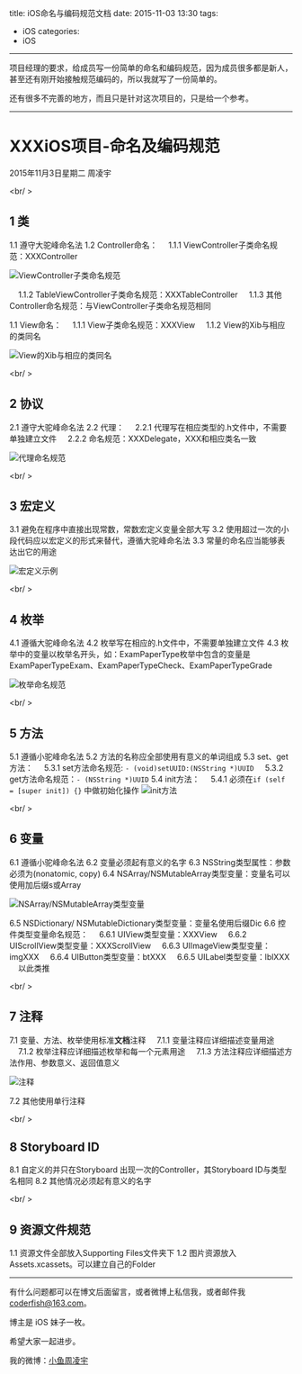 title: iOS命名与编码规范文档
date: 2015-11-03 13:30
tags:
  - iOS
categories:
  - iOS
---

项目经理的要求，给成员写一份简单的命名和编码规范，因为成员很多都是新人，甚至还有刚开始接触规范编码的，所以我就写了一份简单的。

还有很多不完善的地方，而且只是针对这次项目的，只是给一个参考。


----------


# XXXiOS项目-命名及编码规范
2015年11月3日星期二
周凌宇

<br/ >
## **1 类**
1.1	遵守大驼峰命名法
1.2	Controller命名：
&nbsp;&nbsp;&nbsp;&nbsp;1.1.1	ViewController子类命名规范：XXXController

![ViewController子类命名规范](http://7xnrog.com1.z0.glb.clouddn.com/blog_iOS%E5%91%BD%E5%90%8D%E4%B8%8E%E7%BC%96%E7%A0%81%E8%A7%84%E8%8C%83%E6%96%87%E6%A1%A3001.png)

&nbsp;&nbsp;&nbsp;&nbsp;1.1.2	TableViewController子类命名规范：XXXTableController
&nbsp;&nbsp;&nbsp;&nbsp;1.1.3	其他Controller命名规范：与ViewController子类命名规范相同

1.1	View命名：
&nbsp;&nbsp;&nbsp;&nbsp;1.1.1	View子类命名规范：XXXView
&nbsp;&nbsp;&nbsp;&nbsp;1.1.2	View的Xib与相应的类同名

![View的Xib与相应的类同名](http://7xnrog.com1.z0.glb.clouddn.com/blog_iOS%E5%91%BD%E5%90%8D%E4%B8%8E%E7%BC%96%E7%A0%81%E8%A7%84%E8%8C%83%E6%96%87%E6%A1%A3002.png)

<br/ >

## **2	协议**
2.1	遵守大驼峰命名法
2.2	代理：
&nbsp;&nbsp;&nbsp;&nbsp;2.2.1	代理写在相应类型的.h文件中，不需要单独建立文件
&nbsp;&nbsp;&nbsp;&nbsp;2.2.2	命名规范：XXXDelegate，XXX和相应类名一致

![代理命名规范](http://7xnrog.com1.z0.glb.clouddn.com/blog_iOS%E5%91%BD%E5%90%8D%E4%B8%8E%E7%BC%96%E7%A0%81%E8%A7%84%E8%8C%83%E6%96%87%E6%A1%A3003.png)

<br/ >

## **3 宏定义**
3.1	避免在程序中直接出现常数，常数宏定义变量全部大写
3.2	使用超过一次的小段代码应以宏定义的形式来替代，遵循大驼峰命名法
3.3	常量的命名应当能够表达出它的用途

![宏定义示例](http://7xnrog.com1.z0.glb.clouddn.com/blog_iOS%E5%91%BD%E5%90%8D%E4%B8%8E%E7%BC%96%E7%A0%81%E8%A7%84%E8%8C%83%E6%96%87%E6%A1%A3004.png)

<br/ >

## **4 枚举**
4.1	遵循大驼峰命名法
4.2	枚举写在相应的.h文件中，不需要单独建立文件
4.3	枚举中的变量以枚举名开头，如：ExamPaperType枚举中包含的变量是ExamPaperTypeExam、ExamPaperTypeCheck、ExamPaperTypeGrade

![枚举命名规范](http://7xnrog.com1.z0.glb.clouddn.com/blog_iOS%E5%91%BD%E5%90%8D%E4%B8%8E%E7%BC%96%E7%A0%81%E8%A7%84%E8%8C%83%E6%96%87%E6%A1%A3005.png)

<br/ >

## **5 方法**
5.1	遵循小驼峰命名法
5.2	方法的名称应全部使用有意义的单词组成
5.3	set、get方法：
&nbsp;&nbsp;&nbsp;&nbsp;5.3.1	set方法命名规范: `- (void)setUUID:(NSString *)UUID`
&nbsp;&nbsp;&nbsp;&nbsp;5.3.2	get方法命名规范：`- (NSString *)UUID`
5.4	init方法：
&nbsp;&nbsp;&nbsp;&nbsp;5.4.1	必须在`if (self = [super init]) {}` 中做初始化操作
![init方法](http://7xnrog.com1.z0.glb.clouddn.com/blog_iOS%E5%91%BD%E5%90%8D%E4%B8%8E%E7%BC%96%E7%A0%81%E8%A7%84%E8%8C%83%E6%96%87%E6%A1%A3006.png)

<br/ >

## **6 变量**
6.1	遵循小驼峰命名法
6.2	变量必须起有意义的名字
6.3	NSString类型属性：参数必须为(nonatomic, copy)
6.4	NSArray/NSMutableArray类型变量：变量名可以使用加后缀s或Array

![NSArray/NSMutableArray类型变量](http://7xnrog.com1.z0.glb.clouddn.com/blog_iOS%E5%91%BD%E5%90%8D%E4%B8%8E%E7%BC%96%E7%A0%81%E8%A7%84%E8%8C%83%E6%96%87%E6%A1%A3007.png)

6.5	NSDictionary/ NSMutableDictionary类型变量：变量名使用后缀Dic
6.6	控件类型变量命名规范：
&nbsp;&nbsp;&nbsp;&nbsp;6.6.1	UIView类型变量：XXXView
&nbsp;&nbsp;&nbsp;&nbsp;6.6.2	UIScrollView类型变量：XXXScrollView
&nbsp;&nbsp;&nbsp;&nbsp;6.6.3	UIImageView类型变量：imgXXX
&nbsp;&nbsp;&nbsp;&nbsp;6.6.4	UIButton类型变量：btXXX
&nbsp;&nbsp;&nbsp;&nbsp;6.6.5	UILabel类型变量：lblXXX
&nbsp;&nbsp;&nbsp;&nbsp;以此类推

<br/ >

## **7 注释**
7.1	变量、方法、枚举使用标准**文档**注释
&nbsp;&nbsp;&nbsp;&nbsp;7.1.1	变量注释应详细描述变量用途
&nbsp;&nbsp;&nbsp;&nbsp;7.1.2	枚举注释应详细描述枚举和每一个元素用途
&nbsp;&nbsp;&nbsp;&nbsp;7.1.3	方法注释应详细描述方法作用、参数意义、返回值意义

![注释](http://7xnrog.com1.z0.glb.clouddn.com/blog_iOS%E5%91%BD%E5%90%8D%E4%B8%8E%E7%BC%96%E7%A0%81%E8%A7%84%E8%8C%83%E6%96%87%E6%A1%A3008.png)

7.2	其他使用单行注释

<br/ >

## **8	Storyboard ID**
8.1	自定义的并只在Storyboard 出现一次的Controller，其Storyboard ID与类型名相同
8.2	其他情况必须起有意义的名字

<br/ >

## **9 资源文件规范**
1.1	资源文件全部放入Supporting Files文件夹下
1.2	图片资源放入Assets.xcassets。可以建立自己的Folder


----

有什么问题都可以在博文后面留言，或者微博上私信我，或者邮件我 <coderfish@163.com>。

博主是 iOS 妹子一枚。

希望大家一起进步。

我的微博：[小鱼周凌宇](http://weibo.com/coderfish/)

